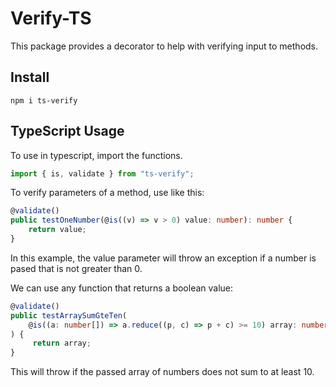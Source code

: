 # Verify-TS
This package provides a decorator to help with verifying input to methods.
## Install
```
npm i ts-verify
```

## TypeScript Usage
To use in typescript, import the functions. 
```ts
import { is, validate } from "ts-verify";
```
To verify parameters of a method, use like this:
```ts
@validate()
public testOneNumber(@is((v) => v > 0) value: number): number {
    return value;
}
```
In this example, the value parameter will throw an exception if a number is pased that is not greater than 0.

We can use any function that returns a boolean value:
```ts
@validate()
public testArraySumGteTen(
    @is((a: number[]) => a.reduce((p, c) => p + c) >= 10) array: number[]
) {
     return array;
}
```
This will throw if the passed array of numbers does not sum to at least 10.